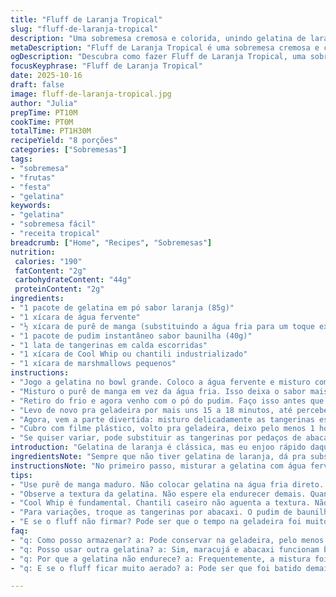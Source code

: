 ```yaml
---
title: "Fluff de Laranja Tropical"
slug: "fluff-de-laranja-tropical"
description: "Uma sobremesa cremosa e colorida, unindo gelatina de laranja com um toque especial de purê de manga no lugar da água fria. Um flan leve, com textura aerada graças ao Cool Whip aliado aos marshmallows macios e pedaços de tangerina suculentos. A doçura na medida certa, com a mistura do gelado e do cítrico, trazendo equilíbrio. Refrigeração fundamental para firmar textura, mas o segredo está em perceber quando a gelatina está apenas começando a ficar espessa para incorporar a mistura seca com suavidade, sem desandar. Rápido de fazer, ótimo para reuniões improvisadas, e flexível para adaptações conforme despensa."
metaDescription: "Fluff de Laranja Tropical é uma sobremesa cremosa e colorida que combina gelatina de laranja e purê de manga para um sabor exótico."
ogDescription: "Descubra como fazer Fluff de Laranja Tropical, uma sobremesa leve, cremosa e cheia de sabor frutal."
focusKeyphrase: "Fluff de Laranja Tropical"
date: 2025-10-16
draft: false
image: fluff-de-laranja-tropical.jpg
author: "Julia"
prepTime: PT10M
cookTime: PT0M
totalTime: PT1H30M
recipeYield: "8 porções"
categories: ["Sobremesas"]
tags:
- "sobremesa"
- "frutas"
- "festa"
- "gelatina"
keywords:
- "gelatina"
- "sobremesa fácil"
- "receita tropical"
breadcrumb: ["Home", "Recipes", "Sobremesas"]
nutrition: 
 calories: "190"
 fatContent: "2g"
 carbohydrateContent: "44g"
 proteinContent: "2g"
ingredients:
- "1 pacote de gelatina em pó sabor laranja (85g)"
- "1 xícara de água fervente"
- "½ xícara de purê de manga (substituindo a água fria para um toque exótico)"
- "1 pacote de pudim instantâneo sabor baunilha (40g)"
- "1 lata de tangerinas em calda escorridas"
- "1 xícara de Cool Whip ou chantili industrializado"
- "1 xícara de marshmallows pequenos"
instructions:
- "Jogo a gelatina no bowl grande. Coloco a água fervente e misturo com batedor de arame até tudo ficar dissolvido; atenção para não deixar grumos ou cristais no fundo."
- "Misturo o purê de manga em vez da água fria. Isso deixa o sabor mais intenso e textura diferente — não jogo direto no começo. Com espátula, passo nas bordas pra liberar gelatina e evitar filme seco. Cubro com papel filme; levo pra geladeira por uns 12 a 15 minutos, observo quando a mistura ganha corpo, começa a ficar meio espessa mas ainda líquida — ponto crucial."
- "Retiro do frio e agora venho com o pó do pudim. Faço isso antes que a gelatina esteja totalmente dura pra que integre bem sem empelotar. Volto a raspar as laterais do bowl pra garantir que todo o pudim junte de forma uniforme."
- "Levo de novo pra geladeira por mais uns 15 a 18 minutos, até perceber um leve tremor e a mistura com consistência de gelatina mole — exige olho pra não passar do ponto e endurecer demais."
- "Agora, vem a parte divertida: misturo delicadamente as tangerinas escorridas, o Cool Whip (não usar chantili fresco caseiro porque perde a textura aerada facilmente) e os marshmallows pequenos. Dobro a mistura, com espátula, para não perder o ar que vai dar leveza ao fluff."
- "Cubro com filme plástico, volto pra geladeira, deixo pelo menos 1 hora — ou até o momento de servir; percebe que está pronto quando a superfície fica firme mas ainda macia, fácil de cortar com colher."
- "Se quiser variar, pode substituir as tangerinas por pedaços de abacaxi em calda, e o pudim de baunilha por sabor coco, alterando o aroma pra uma pegada mais tropical. Caso marshmallows fiquem duros, é sinal de que passaram muito tempo ou geladeira está muito fria; ótimo para quem gosta de contraste crocante, senão, melhor usar poucos."
introduction: "Gelatina de laranja é clássica, mas eu enjoo rápido daquele sabor padrão e textura pegajosa. Testei uma versão trocando a água pelo purê de manga — truque da cozinha de improviso, com pote aberto sobrando. Gelatina ganha personalidade, aroma mais frutal além do cítrico. O segredo está no timing da gelatina na geladeira — muitos colocam tudo junto e revertem numa gosminha horrível. Separar em duas fases, primeiro hidratar a gelatina e aquecer, depois adicionar o pudim instantâneo antes de ficar totalmente duro ajuda a manter textura cremosa e firme. Incorporar a nata aerada (uso Cool Whip industrializado, cortei chantili caseiro porque vira água rápido) e as tangerinas em calda deixa tudo mais interessante, doce na medida, com explodir de suculência e maciez entre cada garfada."
ingredientsNote: "Sempre que não tiver gelatina de laranja, dá pra substituir por gelatina de maracujá ou abacaxi, mas aí sugiro cortar o açúcar do pudim no mínimo pela metade, pois fica bem doce. Podes usar açúcar demerara para equilibrar se só encontrar pudim com muito açúcar. As tangerinas enlatadas, se forem muito grandes, é bom cortar as metades em quarto. Marshmallows pequenos são essenciais porque derretem melhor e se misturam fácil, evite os grandes ou artesanais que são mais firmes. O purê de manga pode ser feito batendo manga madura com um pouco de água — isso é um upgrade barato pra sabor natural e textura que quebra o leite condensado ou chantili industrializado, que às vezes amarga se fica muito tempo aberto."
instructionsNote: "No primeiro passo, misturar a gelatina com água fervente garante dissolução completa, fundamental pra não ficar pedacinhos gelatinosos. Quando adicionar purê de manga, cuidado pra não esfriar muito líquido, pois isso dificulta dissolução total. Na geladeira, observe a mudança visual — mistura vai do líquido para uma espécie de gel translúcido e mole, quase tremendo. Ponto exato pra misturar o pó de pudim porque assim o sabor se espalha melhor, sem formação de grumos. Passar a espátula nas laterais evita formação de película em cima, que endurece e impede mistura homogênea. Misturar Cool Whip e marshmallows só no final acrescenta leveza ao prato — dobrar mistura, não bater, senão perde aquele ar. Marinar por uma hora ou mais faz o fluff assentar, ganhando corpo e sabor, importante resistir à tentação de abrir cedo demais. Guardar de um dia pro outro melhora sabor, porém marshmallows podem endurecer."
tips:
- "Use purê de manga maduro. Não colocar gelatina na água fria direto. Isso causa grumos. Misturar bem é essencial. Respeitar ordens; primeiro, água. Depois, purê."
- "Observe a textura da gelatina. Não espere ela endurecer demais. Quando ela estiver viscosa, é o ponto. Adiciona o pudim agora, não depois. Integra melhor, evita empelotar."
- "Cool Whip é fundamental. Chantili caseiro não aguenta a textura. Não despeje diretamente, dobre! Isso mantém o ar. Mistura aerada é chave. Marshmallows pequenos são melhores."
- "Para variações, troque as tangerinas por abacaxi. O pudim de baunilha pode ser de coco. Alterações de frutas mudam o aroma. Equilibre açúcar se frutinha for doce demais."
- "E se o fluff não firmar? Pode ser que o tempo na geladeira foi muito curto. Deixe mais. Se marshmallows endurecerem, tirou do frio muito cedo. Eles precisam do tempo certo para manter a maciez."
faq:
- "q: Como posso armazenar? a: Pode conservar na geladeira, pelo menos 2 a 3 dias. Mas marshmallows endurecem. Usando filme plástico, minimiza isso."
- "q: Posso usar outra gelatina? a: Sim, maracujá e abacaxi funcionam bem. Mas pode ser muito doce, então negocie açúcar do pudim. Alterações precisam ser medidas, faça testes."
- "q: Por que a gelatina não endurece? a: Frequentemente, a mistura foi resfriada rápido demais ou não respeitou o tempo de geladeira. Concentre-se no timing."
- "q: E se o fluff ficar muito aerado? a: Pode ser que foi batido demais. Mistura precisa ser dobrada, não batida. O ar em excesso vai desalojar a textura suave."

---
```

